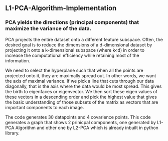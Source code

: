 ## L1-PCA-Algorithm-Implementation

### PCA yields the directions (principal components) that maximize the variance of the data. 

PCA projects the entire dataset onto a different feature subspace. Often, the desired goal is to reduce the dimensions of a d-dimensional dataset by projecting it onto a k-dimensional subspace (where k<d) in order to increase the computational efficiency while retaining most of the information.

We need to select the hyperplane such that when all the points are projected onto it, they are maximally spread out. In other words, we want the axis of maximal variance. If we pick a line that cuts through our data diagonally, that is the axis where the data would be most spread. This gives the birth to eigenfaces or eigenvector. We then sort these eigen values of these vectors in a descending order and pick the highest value that gives the basic understanding of those subsets of the matrix as vectors that are important components to each image. 

The code generates 30 datapoints and 4 covarience points. This code generates a graph that shows 2 prinicpal components, one generated by L1-PCA Algorithm and other one by L2-PCA which is already inbuilt in python library. 
